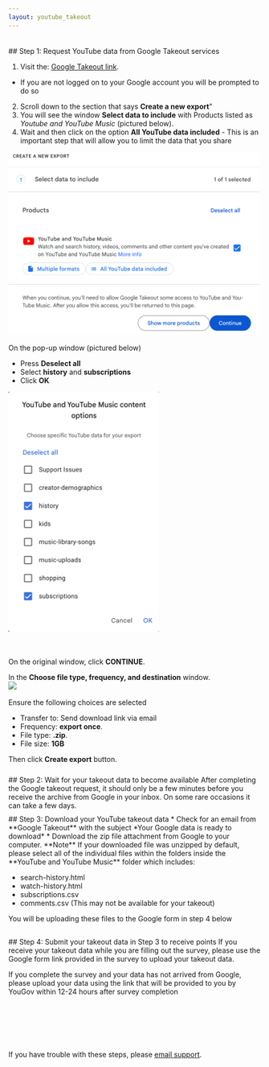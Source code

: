 ```yaml
---
layout: youtube_takeout
---
```

 
<div style="padding-top:20px;"></div>
## Step 1: Request YouTube data from Google Takeout services

1. Visit the: <a href="https://takeout.google.com/settings/takeout/custom/youtube" target="new">Google Takeout link</a>. 
  * If you are not logged on to your Google account you will be prompted to do so  
2. Scroll down to the section that says **Create a new export**"
3. You will see the window **Select data to include** with Products listed as *Youtube and YouTube Music* (pictured below).
4. Wait and then click on the option **All YouTube data included** - This is an important step that will allow you to limit the data that you share 

<img src="images/yt-select_options.png" width="500" style="margin:auto;">

On the pop-up window (pictured below)
* Press  **Deselect all**
* Select **history** and **subscriptions**
* Click  **OK**

<img src="images/yt-what_to_select_2.png" width="300" style="margin:auto;"><br/>
&nbsp;<br/>&nbsp;<br>

On the original window, click **CONTINUE**.

In the **Choose file type, frequency, and destination** window.<br/>
<img src="images/choose_file_type.png" width="600" style="margin:auto;"><br/>

Ensure the following choices are selected 
- Transfer to: Send download link via email
- Frequency: **export once**.
- File type: **.zip**.
- File size: **1GB** 

Then click **Create export** button.

<div style="padding-top:10px;"></div>
## Step 2: Wait for your takeout data to become available
After completing the Google takeout request, it should only be a few minutes before you receive the archive from Google in your inbox. On some rare occasions it can take a few days.
<div style="padding-top:10px;"></div>
## Step 3: Download your YouTube takeout data
* Check for an email from **Google Takeout** with the subject *Your Google data is ready to download*
* Download the zip file attachment from Google to your computer. 
**Note** 
If your downloaded file was unzipped by default, please select all of the individual files within the folders inside the **YouTube and YouTube Music** folder which includes:

* search-history.html
* watch-history.html
* subscriptions.csv 
* comments.csv (This may not be available for your takeout) 

You will be uploading these files to the Google form in step 4 below
<div style="padding-top:15px;"></div>
## Step 4: Submit your takeout data in Step 3 to receive points
If you receive your takeout data while you are filling out the survey, please use the Google form link provided in the survey to upload your takeout data.

If you complete the survey and your data has not arrived from Google, please upload your data using the link that will be provided to you by YouGov within 12-24 hours after survey completion 
<div style="padding-top:80px;"></div>

If you have trouble with these steps, please <a href="mailto:csmapsupport@nyu.edu">email support</a>. 



